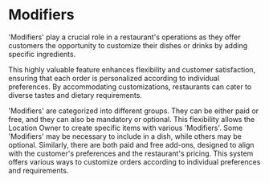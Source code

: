 # Modifiers

'Modifiers' play a crucial role in a restaurant's operations as they offer customers the opportunity to customize their dishes or drinks by adding specific ingredients.&#x20;

This highly valuable feature enhances flexibility and customer satisfaction, ensuring that each order is personalized according to individual preferences. By accommodating customizations, restaurants can cater to diverse tastes and dietary requirements.

'Modifiers' are categorized into different groups. They can be either paid or free, and they can also be mandatory or optional. This flexibility allows the Location Owner to create specific items with various 'Modifiers'. Some 'Modifiers' may be necessary to include in a dish, while others may be optional. Similarly, there are both paid and free add-ons, designed to align with the customer's preferences and the restaurant's pricing. This system offers various ways to customize orders according to individual preferences and requirements.&#x20;
